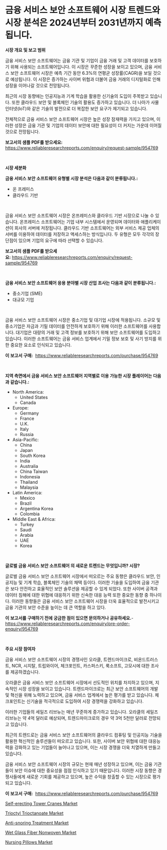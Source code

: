<p><h1>금융 서비스 보안 소프트웨어 시장 트렌드와 시장 분석은 2024년부터 2031년까지 예측됩니다.</h1></p><p><strong>시장 개요 및 보고 범위</strong></p>
<p><p>금융 서비스 보안 소프트웨어는 금융 기관 및 기업이 금융 거래 및 고객 데이터를 보호하기 위해 사용되는 소프트웨어입니다. 이 시장은 꾸준한 성장을 보이고 있으며, 금융 서비스 보안 소프트웨어 시장은 예측 기간 동안 6.3%의 연평균 성장률(CAGR)을 보일 것으로 예상됩니다. 이 시장은 증가하는 사이버 위협과 더불어 금융 거래의 디지털화로 인해 성장을 이어나갈 것으로 전망됩니다.</p><p>최근의 시장 동향에는 인공지능과 기계 학습을 활용한 신기술의 도입이 주목받고 있습니다. 또한 클라우드 보안 및 블록체인 기술의 활용도 증가하고 있습니다. 더 나아가 사물 인터넷(IoT)와 같은 기술의 발전으로 더 복잡한 보안 요구가 제기되고 있습니다.</p><p>전체적으로 금융 서비스 보안 소프트웨어 시장은 높은 성장 잠재력을 가지고 있으며, 이러한 성장은 금융 기관 및 기업의 데이터 보안에 대한 필요성이 더 커지는 가운데 이어질 것으로 전망됩니다.</p></p>
<p><strong>보고서의 샘플 PDF를 받으세요:</strong> <a href="https://www.reliableresearchreports.com/enquiry/request-sample/954769">https://www.reliableresearchreports.com/enquiry/request-sample/954769</a></p>
<p>&nbsp;</p>
<p><strong>시장 세분화</strong></p>
<p><strong>금융 서비스 보안 소프트웨어 유형별 시장 분석은 다음과 같이 분류됩니다.:</strong></p>
<p><ul><li>온 프레미스</li><li>클라우드 기반</li></ul></p>
<p>&nbsp;</p>
<p><p>금융 서비스 보안 소프트웨어 시장은 온프레미스와 클라우드 기반 시장으로 나눌 수 있습니다. 온프레미스 소프트웨어는 기업 내부 시스템에서 운영되며 데이터와 애플리케이션이 회사의 서버에 저장됩니다. 클라우드 기반 소프트웨어는 외부 서비스 제공 업체의 서버를 이용하여 데이터를 저장하고 액세스하는 방식입니다. 두 유형은 모두 각각의 장단점이 있으며 기업의 요구에 따라 선택할 수 있습니다.</p></p>
<p><strong>보고서의 샘플 PDF를 받으세요:</strong>&nbsp;<a href="https://www.reliableresearchreports.com/enquiry/request-sample/954769">https://www.reliableresearchreports.com/enquiry/request-sample/954769</a></p>
<p>&nbsp;</p>
<p><strong> 금융 서비스 보안 소프트웨어 응용 분야별 시장 산업 조사는 다음과 같이 분류됩니다.:</strong></p>
<p><ul><li>중소기업 (SME)</li><li>대규모 기업</li></ul></p>
<p>&nbsp;</p>
<p><p>금융 서비스 보안 소프트웨어 시장은 중소기업 및 대기업 시장에 적용됩니다. 소규모 및 중소기업은 자금과 기밀 데이터를 안전하게 보호하기 위해 이러한 소프트웨어를 사용합니다. 대기업은 대량의 거래 및 고객 정보를 보호하기 위해 보안 소프트웨어를 도입하고 있습니다. 이러한 소프트웨어는 금융 서비스 업계에서 기밀 정보 보호 및 사기 방지를 위한 중요한 요소로 인식되고 있습니다.</p></p>
<p><strong>이 보고서 구매:</strong>&nbsp; <a href="https://www.reliableresearchreports.com/purchase/954769">https://www.reliableresearchreports.com/purchase/954769</a></p>
<p>&nbsp;</p>
<p><strong>지역 측면에서 금융 서비스 보안 소프트웨어 지역별로 이용 가능한 시장 플레이어는 다음과 같습니다.:</strong></p>
<p><ul>
    <li>
        North America:
        <ul>
            <li>United States</li>
            <li>Canada</li>
        </ul>
    </li>
    <li>
        Europe:
        <ul>
            <li>Germany</li>
            <li>France</li>
            <li>U.K.</li>
            <li>Italy</li>
            <li>Russia</li>
        </ul>
    </li>
    <li>
        Asia-Pacific:
        <ul>
            <li>China</li>
            <li>Japan</li>
            <li>South Korea</li>
            <li>India</li>
            <li>Australia</li>
            <li>China Taiwan</li>
            <li>Indonesia</li>
            <li>Thailand</li>
            <li>Malaysia</li>
        </ul>
    </li>
    <li>
        Latin America:
        <ul>
            <li>Mexico</li>
            <li>Brazil</li>
            <li>Argentina Korea</li>
            <li>Colombia</li>
        </ul>
    </li>
    <li>
        Middle East & Africa:
        <ul>
            <li>Turkey</li>
            <li>Saudi</li>
            <li>Arabia</li>
            <li>UAE</li>
            <li>Korea</li>
        </ul>
    </li>
    </ul></p>
<p>&nbsp;</p>
<p><strong>글로벌 금융 서비스 보안 소프트웨어 의 새로운 트렌드는 무엇입니까? 시장?</strong></p>
<p><p>글로벌 금융 서비스 보안 소프트웨어 시장에서 떠오르는 주요 동향은 클라우드 보안, 인공지능 및 기계 학습, 블록체인 기술의 채택 등이다. 이러한 기술을 도입하여 금융 기관은 보다 안전하고 효율적인 보안 솔루션을 제공할 수 있게 되었다. 또한 사이버 공격과 데이터 침해에 대한 위협에 대응하기 위한 신속한 대응 능력 또한 중요한 동향 중 하나이다. 이러한 동향들은 금융 서비스 보안 소프트웨어 시장을 더욱 효율적으로 발전시키고 금융 기관의 보안 수준을 높이는 데 큰 역할을 하고 있다.</p></p>
<p><strong>이 보고서를 구매하기 전에 궁금한 점이 있으면 문의하거나 공유하세요.</strong>- <a href="https://www.reliableresearchreports.com/enquiry/pre-order-enquiry/954769">https://www.reliableresearchreports.com/enquiry/pre-order-enquiry/954769</a></p>
<p>&nbsp;</p>
<p><strong>주요 시장 참여자</strong></p>
<p><p>금융 서비스 보안 소프트웨어 시장의 경쟁사인 오라클, 트렌드마이크로, 비욘드트러스트, NCR, 시지탈, 트립와이어, 체크포인트, 카스퍼스키, 룩소프트, 고모시에 대한 조사를 제공하겠습니다.</p><p>오라클은 금융 서비스 보안 소프트웨어 시장에서 선도적인 위치를 차지하고 있으며, 지속적인 시장 성장을 보이고 있습니다. 트렌드마이크로는 최근 보안 소프트웨어의 개발 및 혁신을 위해 노력하고 있으며, 금융 서비스 업계에서 높은 평가를 받고 있습니다. 체크포인트는 신기술을 적극적으로 도입하여 시장 경쟁력을 강화하고 있습니다.</p><p>이러한 기업들의 세일즈 리브뉴는 매년 꾸준하게 증가하고 있습니다. 오라클의 세일즈 리브뉴는 약 4억 달러로 예상되며, 트렌드마이크로의 경우 약 3억 5천만 달러로 전망되고 있습니다.</p><p>최근의 트렌드로는 금융 서비스 보안 소프트웨어의 클라우드 컴퓨팅 및 인공지능 기술을 활용한 혁신적인 솔루션들이 떠오르고 있습니다. 또한, 사이버 보안 위협에 대한 대응능력을 강화하고 있는 기업들이 늘어나고 있으며, 이는 시장 경쟁을 더욱 치열하게 만들고 있습니다.</p><p>금융 서비스 보안 소프트웨어 시장의 규모는 현재 매년 성장하고 있으며, 이는 금융 기관들이 보안 이슈에 대한 중요성을 점점 인식하고 있기 때문입니다. 이러한 시장 동향은 경쟁사들에게 새로운 기회를 제공하고 있으며, 높은 수익을 창출할 수 있는 시장으로 평가되고 있습니다.</p></p>
<p><strong>이 보고서 구매:</strong>&nbsp;&nbsp;<a href="https://www.reliableresearchreports.com/purchase/954769">https://www.reliableresearchreports.com/purchase/954769</a></p>
<p><p><a href="https://thundering-castanet-c65.notion.site/Self-erecting-Tower-Cranes-Market-A-Comprehensive-Report-of-its-Market-Share-Growth-Trends-2024--b3575bbe25a14446bb9e449b70e6f3c6">Self-erecting Tower Cranes Market</a></p><p><a href="https://github.com/mauripalmi/Market-Research-Report-List-2/blob/main/trioctyl-trioctanoate-market.md">Trioctyl Trioctanoate Market</a></p><p><a href="https://bubble-tree-ea4.notion.site/Anti-snoring-Treatment-Market-Provides-Detailed-Segmentation-of-this-Market-based-on-Type-Applicati-58ec69fa98b14a00ae73e504a049e360">Anti-snoring Treatment Market</a></p><p><a href="https://github.com/nicoletavirag/Market-Research-Report-List-2/blob/main/wet-glass-fiber-nonwoven-market.md">Wet Glass Fiber Nonwoven Market</a></p><p><a href="https://view.publitas.com/reportprime-1/nursing-pillows-market-size-and-examines-its-market-scope-with-a-primary-focus-on-growth-opportunities-and-forecasted-trends-spanning-from-2024-to-2031-vp3j3_je4m36/">Nursing Pillows Market</a></p></p>
